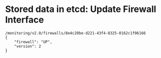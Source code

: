 # Stored data in etcd: Update Firewall Interface

```
/monitoring/v2.0/firewalls/8e4c20be-d221-43f4-8325-0162c1f06166
{
    "firewall": "UP", 
    "version": 2
}
```
